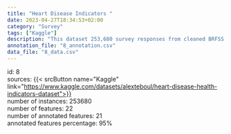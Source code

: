 ```yaml
---
title: "Heart Disease Indicators "
date: 2023-04-27T18:34:53+02:00
category: "Survey"
tags: ["Kaggle"]
description: "This dataset 253,680 survey responses from cleaned BRFSS 2015. The Behavioral Risk Factor Surveillance System (BRFSS) is a health-related telephone survey that is collected annually by the CDC. "
annotation_file: "8_annotation.csv"
data_file: "8_data.csv"
---
```

id: 8 \
sources: {{< srcButton name="Kaggle" link="https://www.kaggle.com/datasets/alexteboul/heart-disease-health-indicators-dataset">}}  \
number of instances: 253680 \
number of features: 22 \
number of annotated features: 21 \
annotated features percentage: 95% 
